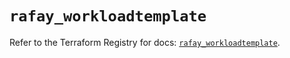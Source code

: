 # `rafay_workloadtemplate`

Refer to the Terraform Registry for docs: [`rafay_workloadtemplate`](https://registry.terraform.io/providers/rafaysystems/rafay/1.1.52/docs/resources/workloadtemplate).
